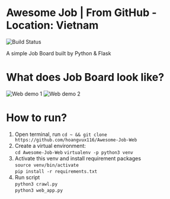 # Awesome Job | From GitHub - Location: Vietnam
![Build Status](https://api.travis-ci.org/hoangvux116/Awesome-Job-Web.svg?branch=master)

A simple Job Board built by Python & Flask

# What does Job Board look like?
![Web demo 1](https://i.ibb.co/2WBqGyF/Awesome-Job-Board-pic1.png)
![Web demo 2](https://i.ibb.co/gTS3CZk/Awesome-Job-Board-pic2.png)
# How to run?  
1. Open terminal, run ```cd ~ && git clone https://github.com/hoangvux116/Awesome-Job-Web```
2. Create a virtual environment:\
```cd Awesome-Job-Web``` 
```virtualenv -p python3 venv```
3. Activate this venv and install requirement packages\
```source venv/bin/activate```\
```pip install -r requirements.txt```
4. Run script\
```python3 crawl.py```\
```python3 web_app.py```
